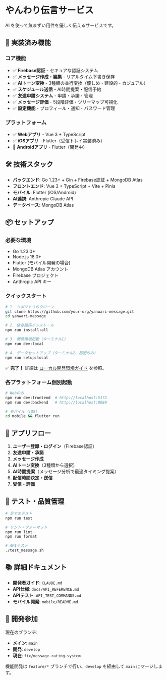 # やんわり伝言サービス

AI を使って気まずい用件を優しく伝えるサービスです。

## 🚀 実装済み機能

### コア機能
- ✅ **Firebase認証** - セキュアな認証システム
- ✅ **メッセージ作成・編集** - リアルタイム下書き保存
- ✅ **AIトーン変換** - 3種類の並行変換（優しめ・建設的・カジュアル）
- ✅ **スケジュール送信** - AI時間提案・配信予約
- ✅ **友達申請システム** - 申請・承諾・管理
- ✅ **メッセージ評価** - 5段階評価・ツリーマップ可視化
- ✅ **設定機能** - プロフィール・通知・パスワード管理

### プラットフォーム
- ✅ **Webアプリ** - Vue 3 + TypeScript
- ✅ **iOSアプリ** - Flutter（受信トレイ実装済み）
- 🔄 **Androidアプリ** - Flutter（開発中）

## 🛠 技術スタック

- **バックエンド**: Go 1.23+ + Gin + Firebase認証 + MongoDB Atlas
- **フロントエンド**: Vue 3 + TypeScript + Vite + Pinia
- **モバイル**: Flutter (iOS/Android)
- **AI連携**: Anthropic Claude API
- **データベース**: MongoDB Atlas

## 📦 セットアップ

### 必要な環境
- Go 1.23.0+
- Node.js 18.0+
- Flutter (モバイル開発の場合)
- MongoDB Atlas アカウント
- Firebase プロジェクト
- Anthropic API キー

### クイックスタート

```bash
# 1. リポジトリのクローン
git clone https://github.com/your-org/yanwari-message.git
cd yanwari-message

# 2. 依存関係インストール
npm run install:all

# 3. 開発環境起動（ターミナル1）
npm run dev:local

# 4. データセットアップ（ターミナル2、初回のみ）
npm run setup:local
```

✅ **完了！** 詳細は [ローカル開発環境ガイド](docs/LOCAL_DEVELOPMENT_GUIDE.md) を参照。
### 各プラットフォーム個別起動

```bash
# Webのみ
npm run dev:frontend  # http://localhost:5173
npm run dev:backend   # http://localhost:8080

# モバイル（iOS）
cd mobile && flutter run
```

## 📱 アプリフロー

1. **ユーザー登録・ログイン**（Firebase認証）
2. **友達申請・承諾**
3. **メッセージ作成**
4. **AIトーン変換**（3種類から選択）
5. **AI時間提案**（メッセージ分析で最適タイミング提案）
6. **配信時間決定・送信**
7. **受信・評価**

## 🧪 テスト・品質管理

```bash
# 全てのテスト
npm run test

# リント・フォーマット
npm run lint
npm run format

# APIテスト
./test_message.sh
```

## 📚 詳細ドキュメント

- **開発者ガイド**: `CLAUDE.md`
- **API仕様**: `docs/API_REFERENCE.md`
- **APIテスト**: `API_TEST_COMMANDS.md`
- **モバイル開発**: `mobile/README.md`

## 🤝 開発参加

現在のブランチ:
- **メイン**: `main`
- **開発**: `develop`
- **現在**: `fix/message-rating-system`

機能開発は `feature/*` ブランチで行い、`develop` を経由して `main` にマージします。